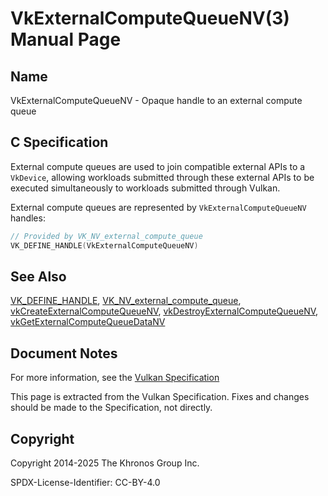 # VkExternalComputeQueueNV(3) Manual Page

## Name

VkExternalComputeQueueNV - Opaque handle to an external compute queue



## [](#_c_specification)C Specification

External compute queues are used to join compatible external APIs to a `VkDevice`, allowing workloads submitted through these external APIs to be executed simultaneously to workloads submitted through Vulkan.

External compute queues are represented by `VkExternalComputeQueueNV` handles:

```c++
// Provided by VK_NV_external_compute_queue
VK_DEFINE_HANDLE(VkExternalComputeQueueNV)
```

## [](#_see_also)See Also

[VK\_DEFINE\_HANDLE](https://registry.khronos.org/vulkan/specs/latest/man/html/VK_DEFINE_HANDLE.html), [VK\_NV\_external\_compute\_queue](https://registry.khronos.org/vulkan/specs/latest/man/html/VK_NV_external_compute_queue.html), [vkCreateExternalComputeQueueNV](https://registry.khronos.org/vulkan/specs/latest/man/html/vkCreateExternalComputeQueueNV.html), [vkDestroyExternalComputeQueueNV](https://registry.khronos.org/vulkan/specs/latest/man/html/vkDestroyExternalComputeQueueNV.html), [vkGetExternalComputeQueueDataNV](https://registry.khronos.org/vulkan/specs/latest/man/html/vkGetExternalComputeQueueDataNV.html)

## [](#_document_notes)Document Notes

For more information, see the [Vulkan Specification](https://registry.khronos.org/vulkan/specs/latest/html/vkspec.html#VkExternalComputeQueueNV)

This page is extracted from the Vulkan Specification. Fixes and changes should be made to the Specification, not directly.

## [](#_copyright)Copyright

Copyright 2014-2025 The Khronos Group Inc.

SPDX-License-Identifier: CC-BY-4.0